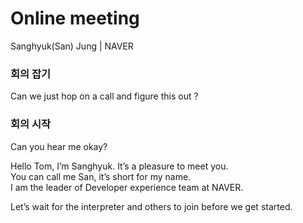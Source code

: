 # Online meeting

Sanghyuk(San) Jung | NAVER

### 회의 잡기

Can we just hop on a call and figure this out ?

### 회의 시작

Can you hear me okay?

Hello Tom, I’m Sanghyuk. It’s a pleasure to meet you.\
You can call me San, it’s short for my name.\
I am the leader of Developer experience team at NAVER.

Let’s wait for the interpreter and others to join before we get started.

